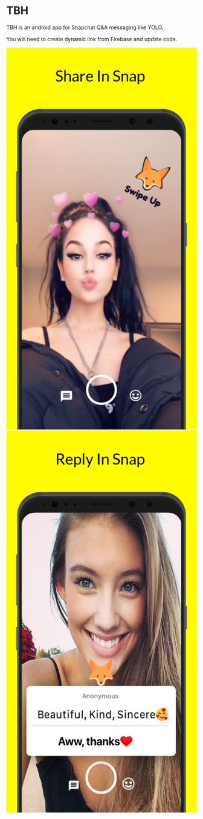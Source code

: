 # TBH

TBH is an android app for Snapchat Q&A messaging like YOLO.

You will need to create dynamic link from Firebase and update code.

![Alt text](screen_1.png?raw=true "Share in Snap") ![Alt text](screen_2.png?raw=true "Share in Snap")
